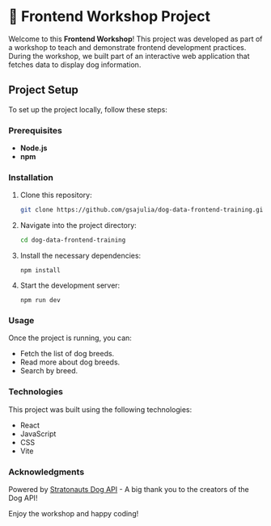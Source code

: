 # 🐾 Frontend Workshop Project

Welcome to this **Frontend Workshop**! This project was developed as part of a workshop to teach and demonstrate frontend development practices. During the workshop, we built part of an interactive web application that fetches data to display dog information.

## Project Setup

To set up the project locally, follow these steps:

### Prerequisites

- **Node.js**
- **npm**

### Installation

1. Clone this repository:

   ```bash
   git clone https://github.com/gsajulia/dog-data-frontend-training.git

   ```

2. Navigate into the project directory:

   ```bash
   cd dog-data-frontend-training
   ```

3. Install the necessary dependencies:

   `npm install`

4. Start the development server:

   `npm run dev`

### Usage

Once the project is running, you can:

- Fetch the list of dog breeds.
- Read more about dog breeds.
- Search by breed.

### Technologies

This project was built using the following technologies:

- React
- JavaScript
- CSS
- Vite

### Acknowledgments

Powered by [Stratonauts Dog API](https://dogapi.dog) - A big thank you to the creators of the Dog API!

Enjoy the workshop and happy coding!
